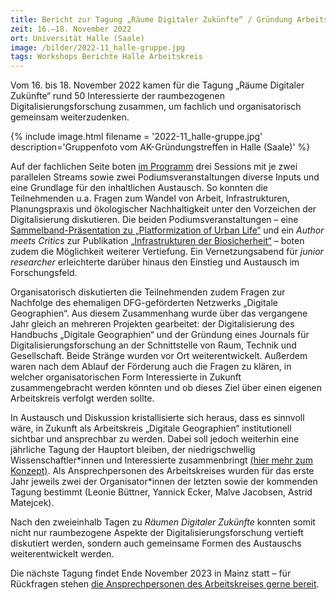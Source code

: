 ```yaml
---
title: Bericht zur Tagung „Räume Digitaler Zukünfte“ / Gründung Arbeitskreis „Digitale Geographien“
zeit: 16.–18. November 2022
ort: Universität Halle (Saale)
image: /bilder/2022-11_halle-gruppe.jpg
tags: Workshops Berichte Halle Arbeitskreis
---
```


Vom 16. bis 18. November 2022 kamen für die Tagung „Räume Digitaler Zukünfte“ rund 50 Interessierte der raumbezogenen Digitalisierungsforschung zusammen, um fachlich und organisatorisch gemeinsam weiterzudenken.

{% include image.html filename = '2022-11_halle-gruppe.jpg' description='Gruppenfoto vom AK-Gründungstreffen in Halle (Saale)' %}

Auf der fachlichen Seite boten [im Programm](https://digital.geo.uni-halle.de/2022/06/programm-tagung-raeume-digitaler-zukuenfte-november-2022/) drei Sessions mit je zwei parallelen Streams sowie zwei Podiumsveranstaltungen diverse Inputs und eine Grundlage für den inhaltlichen Austausch. So konnten die Teilnehmenden u.a. Fragen zum Wandel von Arbeit, Infrastrukturen, Planungspraxis und ökologischer Nachhaltigkeit unter den Vorzeichen der Digitalisierung diskutieren. Die beiden Podiumsveranstaltungen – eine [Sammelband-Präsentation zu „Platformization of Urban Life“](https://www.transcript-publishing.com/978-3-8376-5964-1/platformization-of-urban-life/?c=410000046) und ein *Author meets Critics* zur Publikation [„Infrastrukturen der Biosicherheit“](https://www.transcript-verlag.de/978-3-8376-6021-0/infrastrukturen-der-biosicherheit/?number=978-3-8394-6021-4) – boten zudem die Möglichkeit weiterer Vertiefung. Ein Vernetzungsabend für *junior researcher* erleichterte darüber hinaus den Einstieg und Austausch im Forschungsfeld.

Organisatorisch diskutierten die Teilnehmenden zudem Fragen zur Nachfolge des ehemaligen DFG-geförderten Netzwerks „Digitale Geographien“. Aus diesem Zusammenhang wurde über das vergangene Jahr gleich an mehreren Projekten gearbeitet: der Digitalisierung des Handbuchs „Digitale Geographien“ und der Gründung eines Journals für Digitalisierungsforschung an der Schnittstelle von Raum, Technik und Gesellschaft. Beide Stränge wurden vor Ort weiterentwickelt. Außerdem waren nach dem Ablauf der Förderung auch die Fragen zu klären, in welcher organisatorischen Form Interessierte in Zukunft zusammengebracht werden könnten und ob dieses Ziel über einen eigenen Arbeitskreis verfolgt werden sollte.

In Austausch und Diskussion kristallisierte sich heraus, dass es sinnvoll wäre, in Zukunft als Arbeitskreis „Digitale Geographien“ institutionell sichtbar und ansprechbar zu werden. Dabei soll jedoch weiterhin eine jährliche Tagung der Hauptort bleiben, der niedrigschwellig Wissenschaftler\*innen und Interessierte zusammenbringt [(hier mehr zum Konzept)](https://digitale-geographien.de/ueber-uns). Als Ansprechpersonen des Arbeitskreises wurden für das erste Jahr jeweils zwei der Organisator\*innen der letzten sowie der kommenden Tagung bestimmt (Leonie Büttner, Yannick Ecker, Malve Jacobsen, Astrid Matejcek).

Nach den zweieinhalb Tagen zu *Räumen Digitaler Zukünfte* konnten somit nicht nur raumbezogene Aspekte der Digitalisierungsforschung vertieft diskutiert werden, sondern auch gemeinsame Formen des Austauschs weiterentwickelt werden.

Die nächste Tagung findet Ende November 2023 in Mainz statt – für Rückfragen stehen [die Ansprechpersonen des Arbeitskreises gerne bereit](mailto:{{site.email}}).
